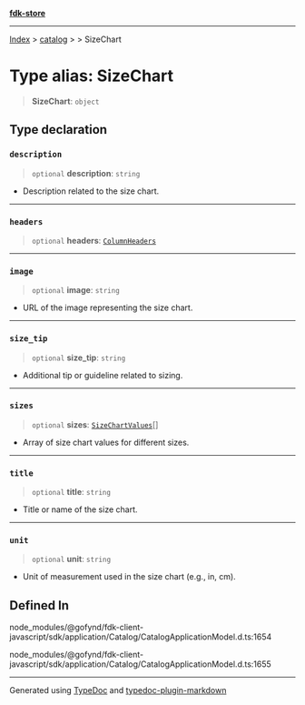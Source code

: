 [**fdk-store**](../../../README.md)
***

[Index](../../../API.md) > [catalog](../../README.md) > [<internal>](../README.md) > SizeChart

# Type alias: SizeChart

> **SizeChart**: `object`

## Type declaration

### `description`

> `optional` **description**: `string`

- Description related to the size chart.

***

### `headers`

> `optional` **headers**: [`ColumnHeaders`](type-alias.ColumnHeaders.md)

***

### `image`

> `optional` **image**: `string`

- URL of the image representing the size chart.

***

### `size_tip`

> `optional` **size\_tip**: `string`

- Additional tip or guideline related to sizing.

***

### `sizes`

> `optional` **sizes**: [`SizeChartValues`](type-alias.SizeChartValues.md)[]

- Array of size chart values for different sizes.

***

### `title`

> `optional` **title**: `string`

- Title or name of the size chart.

***

### `unit`

> `optional` **unit**: `string`

- Unit of measurement used in the size chart (e.g., in, cm).

## Defined In

node\_modules/@gofynd/fdk-client-javascript/sdk/application/Catalog/CatalogApplicationModel.d.ts:1654

node\_modules/@gofynd/fdk-client-javascript/sdk/application/Catalog/CatalogApplicationModel.d.ts:1655

***
Generated using [TypeDoc](https://typedoc.org/) and [typedoc-plugin-markdown](https://www.npmjs.com/package/typedoc-plugin-markdown)
